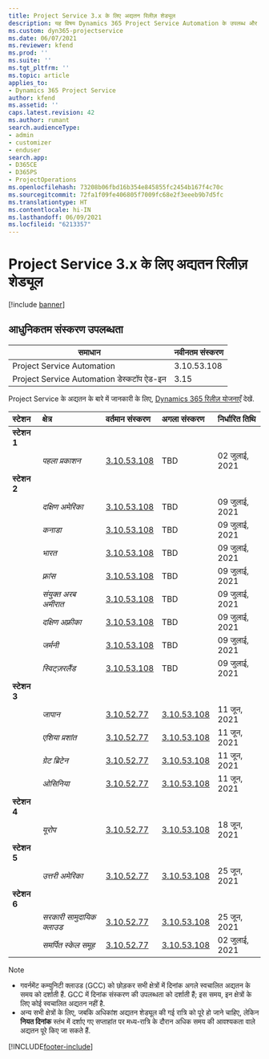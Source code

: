 ```yaml
---
title: Project Service 3.x के लिए अद्यतन रिलीज़ शेड्यूल
description: यह विषय Dynamics 365 Project Service Automation के उपलब्ध और आगामी रिलीज़ के बारे में जानकारी प्रदान करता है.
ms.custom: dyn365-projectservice
ms.date: 06/07/2021
ms.reviewer: kfend
ms.prod: ''
ms.suite: ''
ms.tgt_pltfrm: ''
ms.topic: article
applies_to:
- Dynamics 365 Project Service
author: kfend
ms.assetid: ''
caps.latest.revision: 42
ms.author: rumant
search.audienceType:
- admin
- customizer
- enduser
search.app:
- D365CE
- D365PS
- ProjectOperations
ms.openlocfilehash: 73208b06fbd16b354e845855fc2454b167f4c70c
ms.sourcegitcommit: 72fa1f09fe406805f7009fc68e2f3eeeb9b7d5fc
ms.translationtype: HT
ms.contentlocale: hi-IN
ms.lasthandoff: 06/09/2021
ms.locfileid: "6213357"
---
```

# <a name="update-release-schedule-for-project-service-3x"></a>Project Service 3.x के लिए अद्यतन रिलीज़ शेड्यूल

[!include [banner](../includes/psa-now-project-operations.md)]

## <a name="latest-version-availability"></a>आधुनिकतम संस्करण उपलब्धता

| समाधान  | नवीनतम संस्करण |
|-------|----|
| Project Service Automation    | 3.10.53.108 |
| Project Service Automation डेस्कटॉप ऐड-इन                | 3.15          |

Project Service के अद्यतन के बारे में जानकारी के लिए, [Dynamics 365 रिलीज़ योजनाएँ](/dynamics365/release-plans/) देखें. 

| स्टेशन  | क्षेत्र | वर्तमान संस्करण | अगला संस्करण |  निर्धारित तिथि
| :---   | :---   | :---   | :---   |:---   |         
|<strong>स्टेशन 1</strong> | |  |  | |
| | <i>पहला प्रकाशन</i> | [3.10.53.108](whats-new-ur-32.md) | TBD | 02 जुलाई, 2021
|<strong>स्टेशन 2</strong> | |  |  | |
| | <i>दक्षिण अमेरिका</i> | [3.10.53.108](whats-new-ur-32.md) | TBD | 09 जुलाई, 2021
| | <i>कनाडा</i> | [3.10.53.108](whats-new-ur-32.md) | TBD | 09 जुलाई, 2021
| | <i>भारत</i> | [3.10.53.108](whats-new-ur-32.md) | TBD | 09 जुलाई, 2021
| | <i>फ़्रांस</i> | [3.10.53.108](whats-new-ur-32.md) | TBD | 09 जुलाई, 2021
| | <i>संयुक्त अरब अमीरात</i> | [3.10.53.108](whats-new-ur-32.md) | TBD | 09 जुलाई, 2021
| | <i>दक्षिण अफ़्रीका</i> | [3.10.53.108](whats-new-ur-32.md) | TBD | 09 जुलाई, 2021
| | <i>जर्मनी</i> | [3.10.53.108](whats-new-ur-32.md) | TBD | 09 जुलाई, 2021
| | <i>स्विट्ज़रलैंड</i> | [3.10.53.108](whats-new-ur-32.md) | TBD | 09 जुलाई, 2021
|<strong>स्टेशन 3</strong> | |  |  | |
| | <i>जापान</i> | [3.10.52.77](whats-new-ur-31.md) | [3.10.53.108](whats-new-ur-32.md) | 11 जून, 2021
| | <i>एशिया प्रशांत</i> | [3.10.52.77](whats-new-ur-31.md) | [3.10.53.108](whats-new-ur-32.md) | 11 जून, 2021
| | <i>ग्रेट ब्रिटेन</i> | [3.10.52.77](whats-new-ur-31.md) | [3.10.53.108](whats-new-ur-32.md) | 11 जून, 2021
| | <i>ओसिनिया</i> | [3.10.52.77](whats-new-ur-31.md) | [3.10.53.108](whats-new-ur-32.md) | 11 जून, 2021
|<strong>स्टेशन 4</strong> | |  |  | |
| | <i>यूरोप</i> | [3.10.52.77](whats-new-ur-31.md) | [3.10.53.108](whats-new-ur-32.md) | 18 जून, 2021
|<strong>स्टेशन 5</strong> | |  |  | |
| | <i>उत्तरी अमेरिका</i> | [3.10.52.77](whats-new-ur-31.md) | [3.10.53.108](whats-new-ur-32.md) | 25 जून, 2021
|<strong>स्टेशन 6</strong> | |  |  | |
| | <i>सरकारी सामुदायिक क्लाउड</i> | [3.10.52.77](whats-new-ur-31.md) | [3.10.53.108](whats-new-ur-32.md) | 25 जून, 2021
| | <i>समर्पित स्केल समूह</i> | [3.10.52.77](whats-new-ur-31.md) | [3.10.53.108](whats-new-ur-32.md) | 02 जुलाई, 2021

>[!Note]
> - गवर्नमेंट कम्युनिटी क्लाउड (GCC) को छोड़कर सभी क्षेत्रों में दिनांक अगले स्वचालित अद्यतन के समय को दर्शाती हैं. GCC में दिनांक संस्करण की उपलब्धता को दर्शाती हैं; इस समय, इन क्षेत्रों के लिए कोई स्वचालित अद्यतन नहीं है.
> - अन्य सभी क्षेत्रों के लिए, जबकि अधिकांश अद्यतन शेड्यूल की गई रात्रि को पूरे हो जाने चाहिए, लेकिन **नियत दिनांक** स्तंभ में दर्शाए गए सप्ताहांत पर मध्य-रात्रि के दौरान अधिक समय की आवश्यकता वाले अद्यतन पूरे किए जा सकते हैं.


[!INCLUDE[footer-include](../includes/footer-banner.md)]
